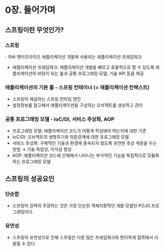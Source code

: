 # 0장. 들어가며

## 스프링이란 무엇인가?

### 스프링

: 자바 엔터프라이즈 애플리케이션 개발에 사용되는 애플리케이션 프레임워크

* 애플리케이션 프레임워크: 애플리케이션 개발을 빠르고 효율적으로 할 수 있도록 애플리케이션의 바탕이 되는 틀과 										  공통 프로그래밍 모델, 기술 API 등을 제공



### 애플리케이션의 기본 틀 - 스프링 컨테이너 (= 애플리케이션 컨텍스트)

* 스프링이 제공하는 스프링 런타임 엔진
* 설정정보를 참고해서 애플리케이션을 구성하는 오브젝트를 생성하고 관리



### 공통 프로그래밍 모델 - IoC/DI, 서비스 추상화, AOP

* 프로그래밍 모델: 애플리케이션 코드가 어떻게 작성돼야 하는지에 대한 기준
* IoC/DI: 오브젝트의 생명주기와 의존관계에 대한 프로그래밍 모델
* 서비스 추상화: 구체적인 기술과 환경에 종속되지 않도록 유연한 추상 계층을 두는 방법 → 기술 독립성, 이식성 향상
* AOP: 애플리케이션 코드에 산재해서 나타나는 부가적인 기능을 독립적으로 모듈화하는 프로그래밍 모델





## 스프링의 성공요인

### 단순함

* 스프링이 강력히 주장하는 것은 가장 단순한 객체지향적인 개발 모델인 POJO 프로그래밍이다.



### 유연성

* 스프링의 유연성으로 인해 스프링은 다른 많은 프레임워크와 편리하게 접목돼서 사용될 수 있다.